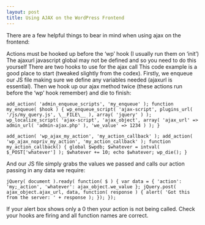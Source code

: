 ```yaml
---
layout: post
title: Using AJAX on the WordPress Frontend
---
```


There are a few helpful things to bear in mind when using ajax on the frontend:

Actions must be hooked up before the ‘wp’ hook (I usually run them on ‘init’)
The ajaxurl javascript global may not be defined and so you need to do this yourself
There are two hooks to use for the ajax call
This code example is a good place to start (tweaked slightly from the codex). Firstly, we enqueue our JS file making sure we define any variables needed (ajaxurl is essential). Then we hook up our ajax method twice (these actions run before the ‘wp’ hook remember) and die to finish:

``add_action( 'admin_enqueue_scripts', 'my_enqueue' );
function my_enqueue( $hook ) {
  wp_enqueue_script( 'ajax-script', plugins_url( '/js/my_query.js', \__FILE\__ ), array( 'jquery' ) );
  wp_localize_script( 'ajax-script', 'ajax_object',
    array( 'ajax_url' => admin_url( 'admin-ajax.php' ), 'we_value' => 1234 )
  );
}``

``add_action( 'wp_ajax_my_action', 'my_action_callback' );
add_action( 'wp_ajax_nopriv_my_action', 'my_action_callback' );
function my_action_callback() {
  global $wpdb;
  $whatever = intval( $_POST['whatever'] );
  $whatever += 10;
  echo $whatever;
  wp_die();
}``

And our JS file simply grabs the values we passed and calls our action passing in any data we require:

``jQuery( document ).ready( function( $ ) {
  var data = {
    'action': 'my;_action',
		'whatever': ajax_object.we_value
	};
	jQuery.post( ajax_object.ajax_url, data, function( response ) {
		alert( 'Got this from the server: ' + response );
	});
});``

If your alert box shows only a 0 then your action is not being called. Check your hooks are firing and all function names are correct.
